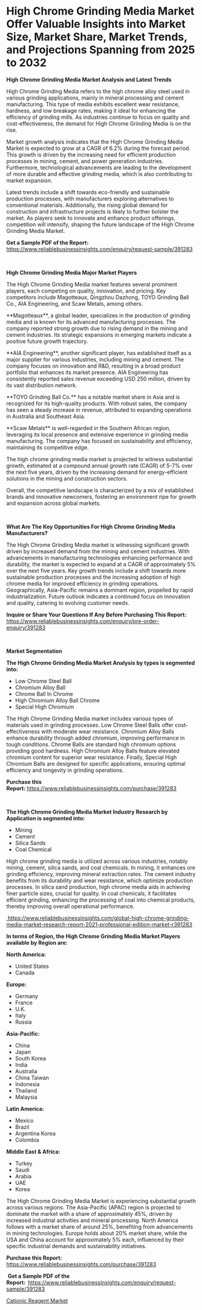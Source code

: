 <p><h1>High Chrome Grinding Media Market Offer Valuable Insights into Market Size, Market Share, Market Trends, and Projections Spanning from 2025 to 2032</h1></p><p><strong>High Chrome Grinding Media Market Analysis and Latest Trends</strong></p>
<p><p>High Chrome Grinding Media refers to the high chrome alloy steel used in various grinding applications, mainly in mineral processing and cement manufacturing. This type of media exhibits excellent wear resistance, hardness, and low breakage rates, making it ideal for enhancing the efficiency of grinding mills. As industries continue to focus on quality and cost-effectiveness, the demand for High Chrome Grinding Media is on the rise.</p><p>Market growth analysis indicates that the High Chrome Grinding Media Market is expected to grow at a CAGR of 6.2% during the forecast period. This growth is driven by the increasing need for efficient production processes in mining, cement, and power generation industries. Furthermore, technological advancements are leading to the development of more durable and effective grinding media, which is also contributing to market expansion.</p><p>Latest trends include a shift towards eco-friendly and sustainable production processes, with manufacturers exploring alternatives to conventional materials. Additionally, the rising global demand for construction and infrastructure projects is likely to further bolster the market. As players seek to innovate and enhance product offerings, competition will intensify, shaping the future landscape of the High Chrome Grinding Media Market.</p></p>
<p><strong>Get a Sample PDF of the Report:&nbsp;</strong> <a href="https://www.reliablebusinessinsights.com/enquiry/request-sample/391283?utm_campaign=1119&utm_medium=2&utm_source=Github&utm_content=ia&utm_term=16012025&utm_id=high-chrome-grinding-media">https://www.reliablebusinessinsights.com/enquiry/request-sample/391283</a></p>
<p>&nbsp;</p>
<p><strong>High Chrome Grinding Media Major Market Players</strong></p>
<p><p>The High Chrome Grinding Media market features several prominent players, each competing on quality, innovation, and pricing. Key competitors include Magotteaux, Qingzhou Dazhong, TOYO Grinding Ball Co., AIA Engineering, and Scaw Metals, among others.</p><p>**Magotteaux**, a global leader, specializes in the production of grinding media and is known for its advanced manufacturing processes. The company reported strong growth due to rising demand in the mining and cement industries. Its strategic expansions in emerging markets indicate a positive future growth trajectory.</p><p>**AIA Engineering**, another significant player, has established itself as a major supplier for various industries, including mining and cement. The company focuses on innovation and R&D, resulting in a broad product portfolio that enhances its market presence. AIA Engineering has consistently reported sales revenue exceeding USD 250 million, driven by its vast distribution network.</p><p>**TOYO Grinding Ball Co.** has a notable market share in Asia and is recognized for its high-quality products. With robust sales, the company has seen a steady increase in revenue, attributed to expanding operations in Australia and Southeast Asia.</p><p>**Scaw Metals** is well-regarded in the Southern African region, leveraging its local presence and extensive experience in grinding media manufacturing. The company has focused on sustainability and efficiency, maintaining its competitive edge.</p><p>The high chrome grinding media market is projected to witness substantial growth, estimated at a compound annual growth rate (CAGR) of 5-7% over the next five years, driven by the increasing demand for energy-efficient solutions in the mining and construction sectors.</p><p>Overall, the competitive landscape is characterized by a mix of established brands and innovative newcomers, fostering an environment ripe for growth and expansion across global markets.</p></p>
<p>&nbsp;</p>
<p><strong>What Are The Key Opportunities For High Chrome Grinding Media Manufacturers?</strong></p>
<p><p>The High Chrome Grinding Media market is witnessing significant growth driven by increased demand from the mining and cement industries. With advancements in manufacturing technologies enhancing performance and durability, the market is expected to expand at a CAGR of approximately 5% over the next five years. Key growth trends include a shift towards more sustainable production processes and the increasing adoption of high chrome media for improved efficiency in grinding operations. Geographically, Asia-Pacific remains a dominant region, propelled by rapid industrialization. Future outlook indicates a continued focus on innovation and quality, catering to evolving customer needs.</p></p>
<p><strong>Inquire or Share Your Questions If Any Before Purchasing This Report:</strong> <a href="https://www.reliablebusinessinsights.com/enquiry/pre-order-enquiry/391283?utm_campaign=1119&utm_medium=2&utm_source=Github&utm_content=ia&utm_term=16012025&utm_id=high-chrome-grinding-media">https://www.reliablebusinessinsights.com/enquiry/pre-order-enquiry/391283</a></p>
<p>&nbsp;</p>
<p><strong>Market Segmentation</strong></p>
<p><strong>The High Chrome Grinding Media Market Analysis by types is segmented into:</strong></p>
<p><ul><li>Low Chrome Steel Ball</li><li>Chromium Alloy Ball</li><li>Chrome Ball In Chrome</li><li>High Chromium Alloy Ball Chrome</li><li>Special High Chromium</li></ul></p>
<p><p>The High Chrome Grinding Media market includes various types of materials used in grinding processes. Low Chrome Steel Balls offer cost-effectiveness with moderate wear resistance. Chromium Alloy Balls enhance durability through added chromium, improving performance in tough conditions. Chrome Balls are standard high chromium options providing good hardness. High Chromium Alloy Balls feature elevated chromium content for superior wear resistance. Finally, Special High Chromium Balls are designed for specific applications, ensuring optimal efficiency and longevity in grinding operations.</p></p>
<p><strong>Purchase this Report:&nbsp;</strong><a href="https://www.reliablebusinessinsights.com/purchase/391283?utm_campaign=1119&utm_medium=2&utm_source=Github&utm_content=ia&utm_term=16012025&utm_id=high-chrome-grinding-media">https://www.reliablebusinessinsights.com/purchase/391283</a></p>
<p>&nbsp;</p>
<p><strong>The High Chrome Grinding Media Market Industry Research by Application is segmented into:</strong></p>
<p><ul><li>Mining</li><li>Cement</li><li>Silica Sands</li><li>Coal Chemical</li></ul></p>
<p><p>High chrome grinding media is utilized across various industries, notably mining, cement, silica sands, and coal chemicals. In mining, it enhances ore grinding efficiency, improving mineral extraction rates. The cement industry benefits from its durability and wear resistance, which optimize production processes. In silica sand production, high chrome media aids in achieving finer particle sizes, crucial for quality. In coal chemicals, it facilitates efficient grinding, enhancing the processing of coal into chemical products, thereby improving overall operational performance.</p></p>
<p><a href="https://www.reliablebusinessinsights.com/global-high-chrome-grinding-media-market-research-report-2021-professional-edition-market-r391283?utm_campaign=1119&utm_medium=2&utm_source=Github&utm_content=ia&utm_term=16012025&utm_id=high-chrome-grinding-media">&nbsp;https://www.reliablebusinessinsights.com/global-high-chrome-grinding-media-market-research-report-2021-professional-edition-market-r391283</a></p>
<p><strong>In terms of Region, the High Chrome Grinding Media Market Players available by Region are:</strong></p>
<p>
    <p> <strong> North America: </strong>
        <ul>
            <li>United States</li>
            <li>Canada</li>
        </ul>
        </p> 
    <p> <strong> Europe: </strong>
        <ul>
            <li>Germany</li>
            <li>France</li>
            <li>U.K.</li>
            <li>Italy</li>
            <li>Russia</li>
        </ul>
        </p> 
    <p> <strong> Asia-Pacific: </strong>
        <ul>
            <li>China</li>
            <li>Japan</li>
            <li>South Korea</li>
            <li>India</li>
            <li>Australia</li>
            <li>China Taiwan</li>
            <li>Indonesia</li>
            <li>Thailand</li>
            <li>Malaysia</li>
        </ul>
        </p> 
    <p> <strong> Latin America: </strong>
        <ul>
            <li>Mexico</li>
            <li>Brazil</li>
            <li>Argentina Korea</li>
            <li>Colombia</li>
        </ul>
        </p> 
    <p> <strong> Middle East & Africa: </strong>
        <ul>
            <li>Turkey</li>
            <li>Saudi</li>
            <li>Arabia</li>
            <li>UAE</li>
            <li>Korea</li>
        </ul>
    </p>
    </p>
<p><p>The High Chrome Grinding Media Market is experiencing substantial growth across various regions. The Asia-Pacific (APAC) region is projected to dominate the market with a share of approximately 45%, driven by increased industrial activities and mineral processing. North America follows with a market share of around 25%, benefiting from advancements in mining technologies. Europe holds about 20% market share, while the USA and China account for approximately 5% each, influenced by their specific industrial demands and sustainability initiatives.</p></p>
<p><strong>Purchase this Report: </strong><a href="https://www.reliablebusinessinsights.com/purchase/391283?utm_campaign=1119&utm_medium=2&utm_source=Github&utm_content=ia&utm_term=16012025&utm_id=high-chrome-grinding-media">https://www.reliablebusinessinsights.com/purchase/391283</a></p>
<p>&nbsp;<strong>Get a Sample PDF of the Report:&nbsp;&nbsp;</strong><a href="https://www.reliablebusinessinsights.com/enquiry/request-sample/391283?utm_campaign=1119&utm_medium=2&utm_source=Github&utm_content=ia&utm_term=16012025&utm_id=high-chrome-grinding-media">https://www.reliablebusinessinsights.com/enquiry/request-sample/391283</a></p>
<p><strong></strong></p>
<p><p><a href="https://github.com/arnoldannice0/Market-Research-Report-List-1/blob/main/cationic-reagent-market.md?utm_campaign=1119&utm_medium=2&utm_source=Github&utm_content=ia&utm_term=16012025&utm_id=high-chrome-grinding-media">Cationic Reagent Market</a></p></p>